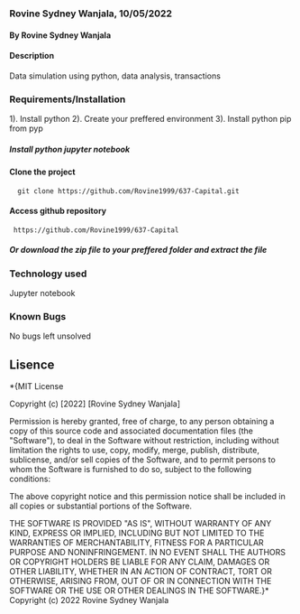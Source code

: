 ### Rovine Sydney Wanjala, 10/05/2022

#### By Rovine Sydney Wanjala

#### Description
Data simulation using python, data analysis, transactions

### Requirements/Installation
1). Install python
2). Create your preffered environment
3). Install python pip from pyp
##### Install python jupyter notebook
#### Clone the project
      git clone https://github.com/Rovine1999/637-Capital.git
#### Access github repository
     https://github.com/Rovine1999/637-Capital
##### Or download the zip file to your preffered folder and extract the file

### Technology used
Jupyter notebook

### Known Bugs
No bugs left unsolved

## Lisence

*{MIT License

Copyright (c) [2022] [Rovine Sydney Wanjala]

Permission is hereby granted, free of charge, to any person obtaining a copy of this source code and associated documentation files (the "Software"), to deal in the Software without restriction, including without limitation the rights to use, copy, modify, merge, publish, distribute, sublicense, and/or sell copies of the Software, and to permit persons to whom the Software is furnished to do so, subject to the following conditions:

The above copyright notice and this permission notice shall be included in all copies or substantial portions of the Software.

THE SOFTWARE IS PROVIDED "AS IS", WITHOUT WARRANTY OF ANY KIND, EXPRESS OR IMPLIED, INCLUDING BUT NOT LIMITED TO THE WARRANTIES OF MERCHANTABILITY, FITNESS FOR A PARTICULAR PURPOSE AND NONINFRINGEMENT. IN NO EVENT SHALL THE AUTHORS OR COPYRIGHT HOLDERS BE LIABLE FOR ANY CLAIM, DAMAGES OR OTHER LIABILITY, WHETHER IN AN ACTION OF CONTRACT, TORT OR OTHERWISE, ARISING FROM, OUT OF OR IN CONNECTION WITH THE SOFTWARE OR THE USE OR OTHER DEALINGS IN THE SOFTWARE.}* Copyright (c) 2022 Rovine Sydney Wanjala